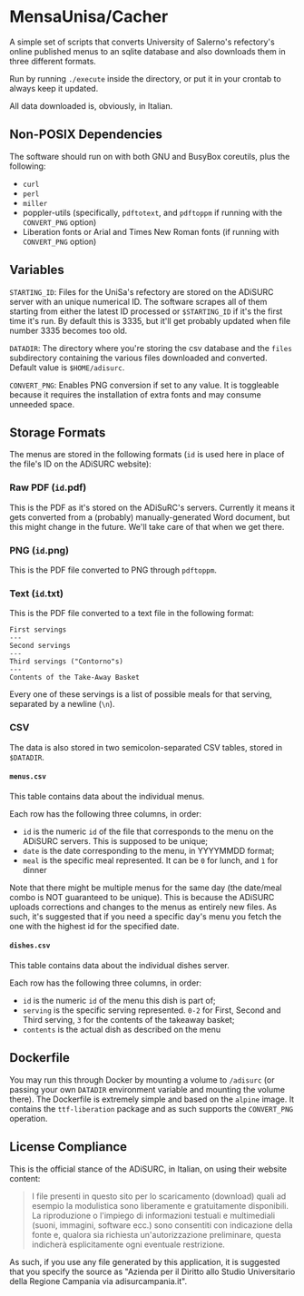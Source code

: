 # MensaUnisa/Cacher
A simple set of scripts that converts University of Salerno's refectory's online
published menus to an sqlite database and also downloads them in three different 
formats.

Run by running `./execute` inside the directory, or put it in your crontab to 
always keep it updated.

All data downloaded is, obviously, in Italian.

## Non-POSIX Dependencies
The software should run on with both GNU and BusyBox coreutils, plus
the following:
* `curl`
* `perl`
* `miller`
* poppler-utils (specifically, `pdftotext`, and `pdftoppm` if running with
the `CONVERT_PNG` option)
* Liberation fonts or Arial and Times New Roman fonts (if running with 
`CONVERT_PNG` option)

## Variables
`STARTING_ID`: Files for the UniSa's refectory are stored on the ADiSURC server 
with an unique numerical ID. The software scrapes all of them starting from either
the latest ID processed or `$STARTING_ID` if it's the first time it's run. By default
this is 3335, but it'll get probably updated when file number 3335 becomes too old.

`DATADIR`: The directory where you're storing the csv database and the `files` subdirectory 
containing the various files downloaded and converted. Default value is `$HOME/adisurc`.

`CONVERT_PNG`: Enables PNG conversion if set to any value. It is toggleable because it requires
the installation of extra fonts and may consume unneeded space.

## Storage Formats
The menus are stored in the following formats (`id` is used here in place of the file's
ID on the ADiSURC website):

### Raw PDF (`id`.pdf)
This is the PDF as it's stored on the ADiSuRC's servers. Currently it means it gets 
converted from a (probably) manually-generated Word document, but this might change
in the future. We'll take care of that when we get there.

### PNG (`id`.png)
This is the PDF file converted to PNG through `pdftoppm`.

### Text (`id`.txt)
This is the PDF file converted to a text file in the following format:
```
First servings
---
Second servings
---
Third servings ("Contorno"s)
---
Contents of the Take-Away Basket
```
Every one of these servings is a list of possible meals for that serving, separated by a newline
(`\n`).

### CSV
The data is also stored in two semicolon-separated CSV tables, stored in `$DATADIR`.

#### `menus.csv`
This table contains data about the individual menus.

Each row has the following three columns, in order:
* `id` is the numeric `id` of the file that corresponds to the menu on the ADiSURC servers. This is supposed 
to be unique;
* `date` is the date corresponding to the menu, in YYYYMMDD format;
* `meal` is the specific meal represented. It can be `0` for lunch, and `1` for dinner

Note that there might be multiple menus for the same day (the date/meal combo is NOT guaranteed 
to be unique). This is because the ADiSURC uploads corrections and changes to the menus as 
entirely new files. As such, it's suggested that if you need a specific day's menu you fetch the
one with the highest id for the specified date.

#### `dishes.csv`
This table contains data about the individual dishes server.

Each row has the following three columns, in order:
* `id` is the numeric `id` of the menu this dish is part of;
* `serving` is the specific serving represented. `0-2` for First, Second and Third serving, `3` for the
contents of the takeaway basket;
* `contents` is the actual dish as described on the menu

## Dockerfile
You may run this through Docker by mounting a volume to `/adisurc` (or passing your own `DATADIR` 
environment variable and mounting the volume there). The Dockerfile is extremely simple and based
on the `alpine` image. It contains the `ttf-liberation` package and as such supports the 
`CONVERT_PNG` operation.

## License Compliance
This is the official stance of the ADiSURC, in Italian, on using their website content:

> I file presenti in questo sito per lo scaricamento (download) quali ad esempio la modulistica sono
liberamente e gratuitamente disponibili. La riproduzione o l'impiego di informazioni testuali e
multimediali (suoni, immagini, software ecc.) sono consentiti con indicazione della fonte e, qualora
sia richiesta un'autorizzazione preliminare, questa indicherà esplicitamente ogni eventuale 
restrizione.

As such, if you use any file generated by this application, it is suggested that you specify the
source as "Azienda per il Diritto allo Studio Universitario della Regione Campania via adisurcampania.it".

